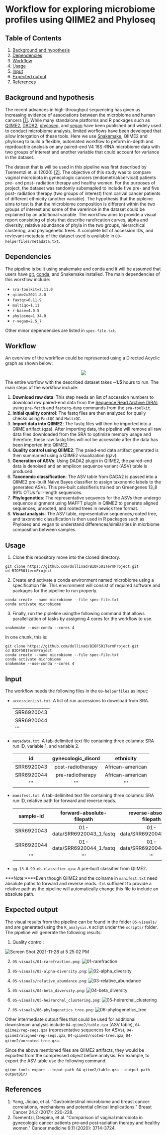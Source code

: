 # Workflow for exploring microbiome profiles using QIIME2 and Phyloseq

## Table of Contents
1. [Background and hypothesis](https://github.com/dollinad/BIOF501TermProject/blob/main/README.md#background-and-hypothesis)
2. [Dependencies](https://github.com/dollinad/BIOF501TermProject/blob/main/README.md#dependencies)
3. [Workflow](https://github.com/dollinad/BIOF501TermProject/blob/main/README.md#workflow)
4. [Usage](https://github.com/dollinad/BIOF501TermProject/blob/main/README.md#usage)
5. [Input](https://github.com/dollinad/BIOF501TermProject/blob/main/README.md#input)
6. [Expected output](https://github.com/dollinad/BIOF501TermProject/blob/main/README.md#expected-output)
7. [References](https://github.com/dollinad/BIOF501TermProject/blob/main/README.md#references)

## Background and hypothesis
The recent advances in high-throughput sequencing has given us increasing evidence of associations between the microbiome and human cancers [[1]](https://pubmed.ncbi.nlm.nih.gov/27709424/). While many standalone platforms and R packages such as [QIIME2](https://qiime2.org/), [DADA2](https://benjjneb.github.io/dada2/index.html), [phyloseq](https://joey711.github.io/phyloseq/), and [vegan](https://github.com/vegandevs/vegan) have been published and widely used to conduct microbiome analysis, limited worflows have been developed that allow intergation of these tools. Here we use [Snakemake](https://snakemake.readthedocs.io/en/stable/index.html), QIIME2 and phyloseq to build a flexible, automated workflow to peform in-depth and reprdoucble analysis on any paired-end V4 16S rRNA microbiome data with two groups of interest and another variable that could account for variance in the dataset. 

The dataset that is will be used in this pipeline was first described by Tsementzi et. al (2020) [[2]](https://www.ncbi.nlm.nih.gov/pmc/articles/PMC7286461/#cam43027-sup-0002). The objective of this study was to compare vaginal microbiota in gynecologic cancers (endometrial/cervical) patients pre- and post- radiation therapy and healthy women. For the purposes of project, the dataset was randomly subsmapled to include five pre- and five post- radiation therapy (two groups of interest) from carival cancer patients of different ethnicity (another variable). The hypothesis that the pipleine aims to test is that the microbiome composition is different within the two groups of interest and some of the varerince in the dataset could be explained by an additional variable. The workflow aims to provide a visual report consisting of plots that describe rarefrcation curves, alpha and diversity, relative abundance of phyla in the two groups, hierarchical clustering, and phylogenetic trees. A complete list of accession IDs, and revlevant metadata of the dataset used is available in `00-helperfiles/metadata.txt`.

## Dependencies
The pipeline is built using snakemake and conda and it will be assumed that users have [git](https://github.com/git-guides/install-git), [conda](https://docs.conda.io/projects/conda/en/latest/index.html), and Snakemake installed. The main dependencies of this workflow include:
- `sra-toolkit=2.11.0`
- `qiime2=2021.8.0`
- `fastqc=0.11.9`
- `multiqc=1.11`
- `r-base=4.0.5`
- `phyloseq=1.34.0`
- `r-vegan=2.5_7`

Other minor dependencies are listed in `spec-file.txt`.

## Workflow
An overview of the workflow could be represented using a Directed Acyclic graph as shown below: 
<p align="center">
  <img src="https://user-images.githubusercontent.com/39140769/143794295-5b410f46-0dc9-4625-8c2e-6c66bb897679.png?raw=true">
</p>

The entire worflow with the described dataset takes **~1.5** hours to run. The main steps of the workflow include:
1) **Download raw data**: This step needs an list of accession numbers to download raw paired-end data from the [Sequence Read Archive (SRA)](https://www.ncbi.nlm.nih.gov/sra) using `pre-fetch` and `fasterq-dump` commands from the `sra-toolkit`.
2) **Initial quality control**: The fastq files are then analyzed for qualiy checks using `FastQC` and `MultiQC`.
3) **Import data into QIIME2**: The fastq files will then be imported into a QIIME artifact (qza). After importing data, the pipeline will remove all raw data files downloaded from the SRA to optimize memory usage and therefore, these raw fastq files will not be accessible after the data has been imported into QIIME2. 
4) **Quality control using QIIME2**: The paied-end data artifact generated is then summaried using a QIIME2 visualization (qzv).
5) **Generation of ASVs**: Using DADA2 plugin in QIIME2, the paired-end data is denoised and an amplicon sequence variant (ASV) table is produced.
6) **Taxonomic classification**: The ASV table from DADA2 is passed into a QIIME2 pre-built Naive Bayes classifier to assign taxonomic labels to the generated ASVs. This pre-built calssifieris trained on Greengenes 13_8 99% OTUs full-length sequences.
7) **Phylogenetics**: The representative sequencs for the ASVs then undergo sequence alignment using MAFFT plugin in QIIME2 to generate aligned sequences, unrooted, and rooted trees in newick tree format. 
8) **Visual analysis**: The ASV table, representative sequences,rooted tree, and taxonomic classification is then used in R packages such as Phyloseq and vegan to understand differences/similarities in micrbiome composition between samples.

## Usage
1) Clone this repository move into the cloned directory. 
  ```
  git clone https://github.com/dollinad/BIOF501TermProject.git
  cd BIOF501termProject
  ```
2) Create and activate a conda environment named microbiome using a specification file. This environment will consist of required software and packages for the pipeline to run properly.
  ```
  conda create --name microbiome --file spec-file.txt
  conda activate microbiome
  ```
3) Finally, run the pipleline usingthe following command that allows parallelization of tasks by assigning 4 cores for the workflow to use. 
  ```
  snakemake --use-conda --cores 4
  ```
In one chunk, this is:
  ```
  git clone https://github.com/dollinad/BIOF501TermProject.git
  cd BIOF501termProject
  conda create --name microbiome --file spec-file.txt
  conda activate microbiome
  snakemake --use-conda --cores 4
  ```
  
## Input 
The workflow needs the following files in the `00-helperfiles` as input:
- `accessionList.txt`: A list of run accessions to download from SRA.

    |   |
    |---|
    |SRR6920043|
    |SRR6920044|
    |'''|
   
- `metadata.txt`: A tab-delimited text file containing three columns: SRA run ID, variable 1, and variable 2.
    
    |id|gynecologic_disord|ethnicity|
    |:---:|:---:|:---:|
    |SRR6920043|post-radiotherapy|African-american|
    |SRR6920044|pre-radiotherapy|African-american|
    |'''|'''|'''|
    
- `manifest.txt`: A tab-delimited text file containing three columns: SRA run ID, relative path for forward and reverse reads.

    |sample-id|forward-absolute-filepath|reverse-absolute-filepath|
    |:---:|:---:|:---:|
    |SRR6920043|01-data/SRR6920043_1.fastq|01-data/SRR6920043_2.fastq|
    |SRR6920044|01-data/SRR6920044_1.fastq|01-data/SRR6920044_2.fastq|
    |'''|'''|'''|
    
- `gg-13-8-99-nb-classifier.qza`: A pre-built classifier from QIIME2.

***Note:****Even though QIIME2 and the colname in `manifest.txt` need absolute paths to forward and reverse reads. it is sufficient to provide a relative path as the pipeline will automatically change this file to include an absolute path. 

## Expected output
The visual results from the pipeline can be found in the folder `05-visuals/` and are generated using the `R_analysis.R` script under the `scripts/` folder. The pipeline will generate the following results:

1) Quality control:

![Screen Shot 2021-11-28 at 5 25 02 PM](https://user-images.githubusercontent.com/39140769/143795228-cba214c6-379f-4a61-82b2-097b8891874b.png)

2) `05-visuals/01-rarefraction.png`:
![01-rarefraction](https://user-images.githubusercontent.com/39140769/143795233-d32890b9-21a2-4888-80df-eb1b0c72dbab.png)

3) `05-visuals/02-alpha-diversity.png`:
![02-alpha_diversity](https://user-images.githubusercontent.com/39140769/143795239-565eede6-6f24-4b99-97ac-0f149893eb3a.png)

4) `05-visuals/relative_abundance.png`:
![03-relative_abundance](https://user-images.githubusercontent.com/39140769/143795241-f4daa325-e72e-48e4-bd4c-d66239a2e347.png)

5) `05-visuals/04-beta_diversity.png`:
![04-beta_diversity](https://user-images.githubusercontent.com/39140769/143795256-91a2961f-9b75-4e4c-8716-f9fa902a8f20.png)

6) `05-visuals/05-heirarchal_clustering.png`:
![05-heirarchal_clustering](https://user-images.githubusercontent.com/39140769/143795264-30a31047-78a3-44b4-b3ca-d48c6194aa02.png)

7) `05-visuals/06-phylogenetics_tree.png`:
![06-phylogenetics_tree](https://user-images.githubusercontent.com/39140769/143795271-a1e90bbc-9dba-4da0-9ca4-2beb00cfd5e2.png)

Other intermediate output files that could be used for additional downstream analysis include `04-qiime2/table.qza` (ASV table), `04-qiime2/rep-seqs.qza` (representative sequences for ASVs), `04-qiime2/aligned-rep-seqs.qza`, `04-qiime2/rooted-tree.qza`, `04-qiime2/unrooted-tree.qza`.

Since the above mentioned files are QIIME2 artifacts, they would be exported from the compressed object before analysis. For example, to export the ASV table use the following command.
```
qiime tools export --input-path 04-qiime2/table.qza --output-path outputDir/
```

## References
1) Yang, Jiqiao, et al. "Gastrointestinal microbiome and breast cancer: correlations, mechanisms and potential clinical implications." Breast Cancer 24.2 (2017): 220-228.
2) Tsementzi, Despina, et al. "Comparison of vaginal microbiota in gynecologic cancer patients pre‐and post‐radiation therapy and healthy women." Cancer medicine 9.11 (2020): 3714-3724.

